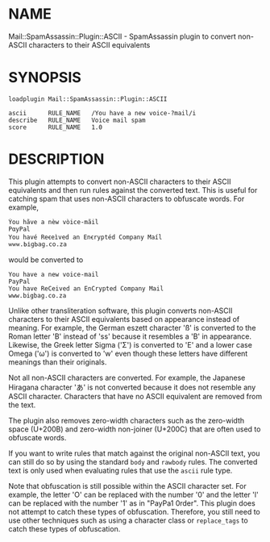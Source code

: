 # NAME

Mail::SpamAssassin::Plugin::ASCII - SpamAssassin plugin to convert non-ASCII characters to their ASCII equivalents

# SYNOPSIS

    loadplugin Mail::SpamAssassin::Plugin::ASCII

    ascii      RULE_NAME   /You have a new voice-?mail/i
    describe   RULE_NAME   Voice mail spam
    score      RULE_NAME   1.0

# DESCRIPTION

This plugin attempts to convert non-ASCII characters to their ASCII equivalents
and then run rules against the converted text.  This is useful for
catching spam that uses non-ASCII characters to obfuscate words. For example,

    Ýou hãve a nèw vòice-mãil
    PαyPal
    You havé Reꞓeìved an Enꞓryptéd Company Maíl
    ѡѡѡ.ЬіɡЬаɡ.ϲо.zа

would be converted to

    You have a new voice-mail
    PayPal
    You have ReCeived an EnCrypted Company Mail
    www.bigbag.co.za

Unlike other transliteration software, this plugin converts non-ASCII characters
to their ASCII equivalents based on appearance instead of meaning. For example, the
German eszett character 'ß' is converted to the Roman letter 'B' instead of 'ss'
because it resembles a 'B' in appearance. Likewise, the Greek letter Sigma ('Σ') is
converted to 'E' and a lower case Omega ('ω') is converted to 'w' even though these
letters have different meanings than their originals.

Not all non-ASCII characters are converted. For example, the Japanese Hiragana
character 'あ' is not converted because it does not resemble any ASCII character.
Characters that have no ASCII equivalent are removed from the text.

The plugin also removes zero-width characters such as the zero-width
space (U+200B) and zero-width non-joiner (U+200C) that are often used to
obfuscate words.

If you want to write rules that match against the original non-ASCII text,
you can still do so by using the standard `body` and `rawbody` rules. The
converted text is only used when evaluating rules that use the `ascii` rule type.

Note that obfuscation is still possible within the ASCII character set. For example,
the letter 'O' can be replaced with the number '0' and the letter 'l' can be replaced
with the number '1' as in "PayPa1 0rder". This plugin does not attempt to catch these
types of obfuscation. Therefore, you still need to use other techniques such as using
a character class or `replace_tags` to catch these types of obfuscation.

